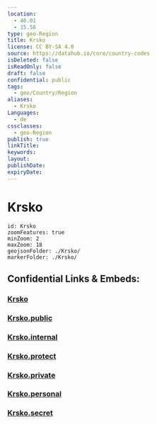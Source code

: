 ```yaml
---
location:
  - 46.01
  - 15.58
type: geo-Region
title: Krsko
license: CC BY-SA 4.0
source: https://datahub.io/core/country-codes
isDeleted: false
isReadOnly: false
draft: false
confidential: public
tags:
  - geo/Country/Region
aliases:
  - Krsko
Languages:
  - de
cssclasses:
  - geo-Region
publish: true
linkTitle:
keywords:
layout:
publishDate:
expiryDate:
---
```


# Krsko

```leaflet
id: Krsko
zoomFeatures: true 
minZoom: 2 
maxZoom: 18
geojsonFolder: ./Krsko/
markerFolder: ./Krsko/
```


## Confidential Links & Embeds: 

### [Krsko](/_Standards/Earth/Continent/Europe/Europe~Central/Slovenia/Regions~Slovenia/Posavska/counties~Posavska/Krsko.md) 

### [Krsko.public](/_public/Earth/Continent/Europe/Europe~Central/Slovenia/Regions~Slovenia/Posavska/counties~Posavska/Krsko.public.md) 

### [Krsko.internal](/_internal/Earth/Continent/Europe/Europe~Central/Slovenia/Regions~Slovenia/Posavska/counties~Posavska/Krsko.internal.md) 

### [Krsko.protect](/_protect/Earth/Continent/Europe/Europe~Central/Slovenia/Regions~Slovenia/Posavska/counties~Posavska/Krsko.protect.md) 

### [Krsko.private](/_private/Earth/Continent/Europe/Europe~Central/Slovenia/Regions~Slovenia/Posavska/counties~Posavska/Krsko.private.md) 

### [Krsko.personal](/_personal/Earth/Continent/Europe/Europe~Central/Slovenia/Regions~Slovenia/Posavska/counties~Posavska/Krsko.personal.md) 

### [Krsko.secret](/_secret/Earth/Continent/Europe/Europe~Central/Slovenia/Regions~Slovenia/Posavska/counties~Posavska/Krsko.secret.md)


